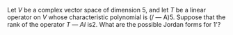 Let $V$ be a complex vector space of dimension $5$, and let $T$ be a linear operator on $V$ whose characteristic polynomial is (/ — A)5. Suppose that the rank of the operator $T$ — $AI$ is2. What are the possible Jordan forms for 1'?